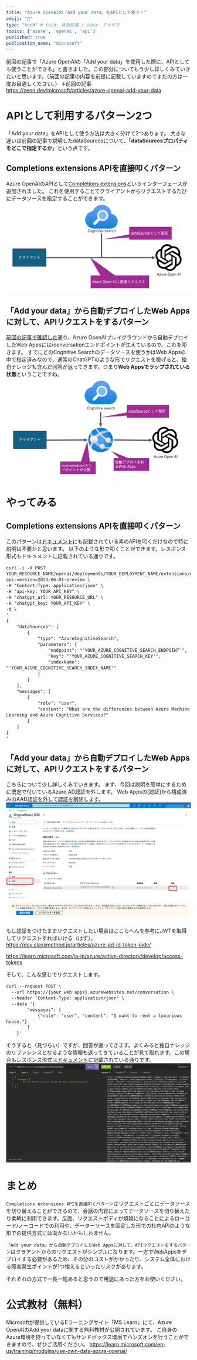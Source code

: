 ```yaml
---
title: "Azure OpenAIの「Add your data」をAPIとして使う！"
emoji: "🔖"
type: "tech" # tech: 技術記事 / idea: アイデア
topics: ['azure', 'openai', 'api']
published: true
publication_name: "microsoft"
---
```


前回の記事で「Azure OpenAIの「Add your data」を使用した際に、APIとしても使うことができる」と書きました。この部分についてもう少し詳しくみていきたいと思います。（前回の記事の内容を前提に記載していますのでまだの方は一度お目通しください。）
↓前回の記事
https://zenn.dev/microsoft/articles/azure-openai-add-your-data

# APIとして利用するパターン2つ
「Add your data」をAPIとして使う方法は大きく分けて2つあります。
大きな違いは前回の記事で説明したdataSourcesについて、「**dataSourcesプロパティをどこで指定するか**」という点です。

## Completions extensions APIを直接叩くパターン
Azure OpenAIのAPIとして[Completions extensions](https://learn.microsoft.com/en-us/azure/cognitive-services/openai/reference#completions-extensions)というインターフェースが追加されました。
これを使用することでクライアントからリクエストするたびにデータソースを指定することができます。
![](/images/azure-openai-add-your-data-api/2.png)


## 「Add your data」から自動デプロイしたWeb Appsに対して、APIリクエストをするパターン
[前回の記事で確認した](https://zenn.dev/microsoft/articles/azure-openai-add-your-data#web-api%E3%82%82%E6%8F%90%E4%BE%9B)通り、Azure OpenAIプレイグラウンドから自動デプロイしたWeb Appsには/conversationエンドポイントが生えているので、これを叩きます。
すでにどのCognitive Searchのデータソースを使うかはWeb Appsの中で指定済みなので、通常のChatGPTのような形でリクエストを投げると、独自ナレッジも含んだ回答が返ってきます。つまり**Web Appsでラップされている状態**ということですね。
![](/images/azure-openai-add-your-data-api/1.png)


# やってみる
## Completions extensions APIを直接叩くパターン
このパターンは[ドキュメント](https://learn.microsoft.com/en-us/azure/cognitive-services/openai/reference#completions-extensions)にも記載されている素のAPIを叩くだけなので特に説明は不要かと思います。
以下のような形で叩くことができます。レスポンス形式もドキュメントに記載されている通りです。
```
curl -i -X POST YOUR_RESOURCE_NAME/openai/deployments/YOUR_DEPLOYMENT_NAME/extensions/chat/completions?api-version=2023-06-01-preview \
-H "Content-Type: application/json" \
-H "api-key: YOUR_API_KEY" \
-H "chatgpt_url: YOUR_RESOURCE_URL" \
-H "chatgpt_key: YOUR_API_KEY" \
-d \
'
{
    "dataSources": [
        {
            "type": "AzureCognitiveSearch",
            "parameters": {
                "endpoint": "'YOUR_AZURE_COGNITIVE_SEARCH_ENDPOINT'",
                "key": "'YOUR_AZURE_COGNITIVE_SEARCH_KEY'",
                "indexName": "'YOUR_AZURE_COGNITIVE_SEARCH_INDEX_NAME'"
            }
        }
    ],
    "messages": [
        {
            "role": "user",
            "content": "What are the differences between Azure Machine Learning and Azure Cognitive Services?"
        }
    ]
}
'
```


## 「Add your data」から自動デプロイしたWeb Appsに対して、APIリクエストをするパターン
こちらについて少し詳しくみていきます。
まず、今回は説明を簡単にするために既定で付いているAzure AD認証を外します。
Web Appsの[認証]から構成済みのAAD認証を外して認証を削除します。
![](/images/azure-openai-add-your-data-api/3.png)
![](/images/azure-openai-add-your-data-api/4.png)


もし認証をつけたままリクエストしたい場合はここらへんを参考にJWTを取得してリクエストすればいける（はず）。
https://dev.classmethod.jp/articles/azure-ad-id-token-oidc/

https://learn.microsoft.com/ja-jp/azure/active-directory/develop/access-tokens


そして、こんな感じでリクエストします。
```
curl --request POST \
  --url https://{your web apps}.azurewebsites.net/conversation \
  --header 'Content-Type: application/json' \
  --data '{
        "messages": [
            {"role": "user", "content": "I want to rent a luxurious house."}
        ]
    }'
```

そうすると（見づらい）ですが、回答が返ってきます。よくみると独自ナレッジのリファレンスとなるような情報も返ってきていることが見て取れます。この場合もレスポンス形式は[ドキュメント](https://learn.microsoft.com/en-us/azure/cognitive-services/openai/reference#example-response-3)に記載されている通りです。
![](/images/azure-openai-add-your-data-api/5.png)


# まとめ
`Completions extensions APIを直接叩くパターン`はリクエストごとにデータソースを切り替えることができるので、会話の内容によってデータソースを切り替えたり柔軟に利用できます。反面、リクエストボディが煩雑になることによるローコード/ノーコードでの利用や、データーソースを固定した形での社内APIのような形での提供方式には向かないかもしれません。

`「Add your data」から自動デプロイしたWeb Appsに対して、APIリクエストをするパターン`はクラアントからのリクエストがシンプルになります。一方でWebAppsをデプロイする必要があるため、その分のコストがかかったり、システム全体における障害発生ポイントが1つ増えるといったリスクがあります。

それぞれの方式で一長一短あると思うので用途にあった方をお使いください。

# 公式教材（無料）
Microsoftが提供しているEラーニングサイト「MS Learn」にて、Azure OpenAIのAdd your dataに関する無料教材が公開されています。
ご自身のAzure環境を持っていなくてもサンドボックス環境でハンズオンを行うことができますので、ぜひご活用ください。
https://learn.microsoft.com/en-us/training/modules/use-own-data-azure-openai/